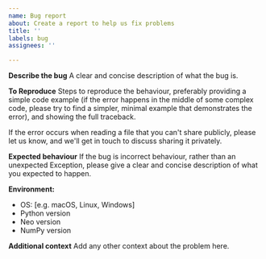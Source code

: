 ```yaml
---
name: Bug report
about: Create a report to help us fix problems
title: ''
labels: bug
assignees: ''

---
```


**Describe the bug**
A clear and concise description of what the bug is.

**To Reproduce**
Steps to reproduce the behaviour, preferably providing a simple code example (if the error happens in the middle of some complex code, please try to find a simpler, minimal example that demonstrates the error), and showing the full traceback.

If the error occurs when reading a file that you can't share publicly, please let us know, and we'll get in touch to discuss sharing it privately.

**Expected behaviour**
If the bug is incorrect behaviour, rather than an unexpected Exception, please give a clear and concise description of what you expected to happen.

**Environment:**
 - OS: [e.g. macOS, Linux, Windows]
 - Python version
 - Neo version
 - NumPy version

**Additional context**
Add any other context about the problem here.
